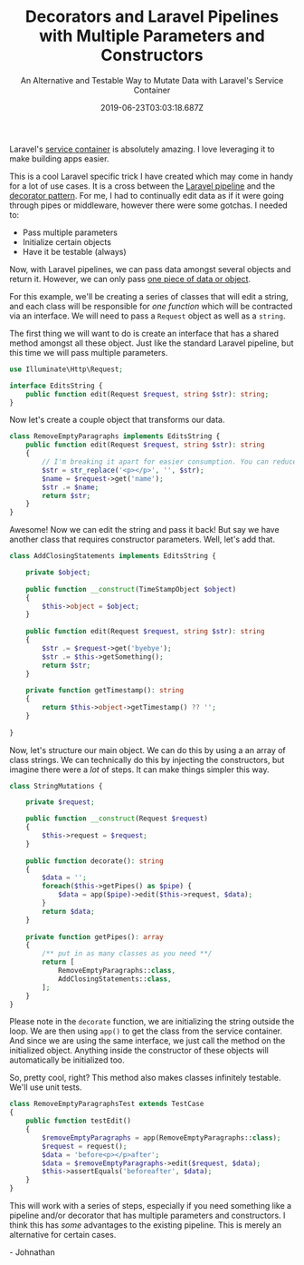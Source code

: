 ﻿---
title: Decorators and Laravel Pipelines with Multiple Parameters and Constructors
subtitle: An Alternative and Testable Way to Mutate Data with Laravel's Service Container
date: 2019-06-23T03:03:18.687Z
draft: false
type: post
tags: ["laravel", "PHP", "pipeline", "design pattern", "decorator"]
description:
  A Laravel specific trick sequentially manipulate data. Allows for testable
  pipelines that utilize the service container and multiple parameters and constructors.
image: 
cover: https://picsum.photos/id/137/1376/800
summary: A Laravel specific trick sequentially manipulate data. Allows for testable
                             pipelines that utilize the service container and multiple parameters and constructors.
---

Laravel's [service container](https://laravel.com/docs/5.8/container) is absolutely amazing. I love leveraging it to make building apps easier.

This is a cool Laravel specific trick I have created which may come in handy for a lot of use cases. It is a cross between the [Laravel pipeline](https://jeffochoa.me/understanding-laravel-pipelines) and the [decorator pattern](https://laracasts.com/series/design-patterns-in-php/episodes/1). For me, I had to continually edit data as if it were going through pipes or middleware, however there were some gotchas. I needed to:

- Pass multiple parameters
- Initialize certain objects
- Have it be testable (always)

Now, with Laravel pipelines, we can pass data amongst several objects and return it. However, we can only pass [one piece of data or object](https://github.com/illuminate/pipeline/blob/master/Pipeline.php#L59).

For this example, we'll be creating a series of classes that will edit a string, and each class will be responsible for _one function_ which will be contracted via an interface. We will need to pass a `Request` object as well as a `string`. 

The first thing we will want to do is create an interface that has a shared method amongst all these object. Just like the standard Laravel pipeline, but this time we will pass multiple parameters.

```php
use Illuminate\Http\Request;

interface EditsString {
    public function edit(Request $request, string $str): string;
}
```

Now let's create a couple object that transforms our data.

```php
class RemoveEmptyParagraphs implements EditsString {
    public function edit(Request $request, string $str): string 
    {
        // I'm breaking it apart for easier consumption. You can reduce the number of variable assignments.
        $str = str_replace('<p></p>', '', $str);
        $name = $request->get('name');
        $str .= $name;
        return $str;
    }
}
```

Awesome! Now we can edit the string and pass it back! But say we have another class that requires constructor parameters. Well, let's add that.

```php
class AddClosingStatements implements EditsString {

    private $object;
    
    public function __construct(TimeStampObject $object)
    {
        $this->object = $object;
    }
    
    public function edit(Request $request, string $str): string 
    {
        $str .= $request->get('byebye');
        $str .= $this->getSomething();
        return $str;
    }
    
    private function getTimestamp(): string
    {
        return $this->object->getTimestamp() ?? '';
    }
    
}
```

Now, let's structure our main object. We can do this by using a an array of class strings. We can technically do this by injecting the constructors, but imagine there were a _lot_ of steps. It can make things simpler this way. 

```php
class StringMutations {

    private $request;

    public function __construct(Request $request)
    {
        $this->request = $request;
    }
    
    public function decorate(): string
    {
        $data = '';
        foreach($this->getPipes() as $pipe) {
            $data = app($pipe)->edit($this->request, $data);
        }
        return $data;
    }
    
    private function getPipes(): array
    {
        /** put in as many classes as you need **/
        return [
            RemoveEmptyParagraphs::class,
            AddClosingStatements::class,
        ];
    }
}
```

Please note in the `decorate` function, we are initializing the string outside the loop. We are then using `app()` to get the class from the service container. And since we are using the same interface, we just call the method on the initialized object. Anything inside the constructor of these objects will automatically be initialized too. 

So, pretty cool, right? This method also makes classes infinitely testable. We'll use unit tests. 

```php
class RemoveEmptyParagraphsTest extends TestCase
{
    public function testEdit()
    {
        $removeEmptyParagraphs = app(RemoveEmptyParagraphs::class);
        $request = request();
        $data = 'before<p></p>after';
        $data = $removeEmptyParagraphs->edit($request, $data);
        $this->assertEquals('beforeafter', $data);
    }
}
```

This will work with a series of steps, especially if you need something like a pipeline and/or decorator that has multiple parameters and constructors. I think this has _some_ advantages to the existing pipeline. This is merely an alternative for certain cases.

\- Johnathan

